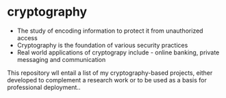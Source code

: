 # cryptography

- The study of encoding information to protect it from unauthorized access
- Cryptography is the foundation of various security practices
- Real world applications of cryptograpy include - online banking, private messaging and communication

This repository wll entail a list of my cryptography-based projects, either developed to complement a research work or to be used as a basis for professional deployment..

